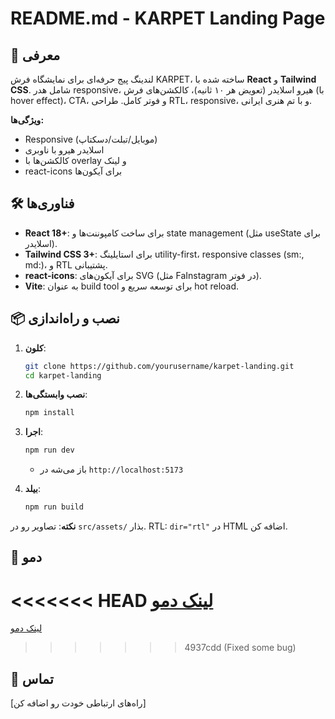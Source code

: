# README.md - KARPET Landing Page

## 🚀 معرفی
لندینگ پیج حرفه‌ای برای نمایشگاه فرش KARPET، ساخته شده با **React** و **Tailwind CSS**. شامل هدر responsive، هیرو اسلایدر (تعویض هر ۱۰ ثانیه)، کالکشن‌های فرش (با hover effect)، CTA، و فوتر کامل. طراحی RTL، responsive، و با تم هنری ایرانی.

**ویژگی‌ها:**
- Responsive (موبایل/تبلت/دسکتاپ)
- اسلایدر هیرو با ناوبری
- کالکشن‌ها با overlay و لینک
- react-icons برای آیکون‌ها

## 🛠️ فناوری‌ها
- **React 18+**: برای ساخت کامپوننت‌ها و state management (مثل useState برای اسلایدر).
- **Tailwind CSS 3+**: برای استایلینگ utility-first، responsive classes (sm:, md:)، و RTL پشتیبانی.
- **react-icons**: برای آیکون‌های SVG (مثل FaInstagram در فوتر).
- **Vite**: به عنوان build tool برای توسعه سریع و hot reload.

## 📦 نصب و راه‌اندازی
1. **کلون**:
   ```bash
   git clone https://github.com/yourusername/karpet-landing.git
   cd karpet-landing
   ```

2. **نصب وابستگی‌ها**:
   ```bash
   npm install
   ```

3. **اجرا**:
   ```bash
   npm run dev
   ```
   - باز می‌شه در `http://localhost:5173`

4. **بیلد**:
   ```bash
   npm run build
   ```

**نکته**: تصاویر رو در `src/assets/` بذار. RTL: `dir="rtl"` در HTML اضافه کن.

## 📱 دمو
<<<<<<< HEAD
[لینک دمو](https://your-app.vercel.app)
=======
[لینک دمو]()
>>>>>>> 4937cdd (Fixed some bug)

## 🤝 تماس
[راه‌های ارتباطی خودت رو اضافه کن]
